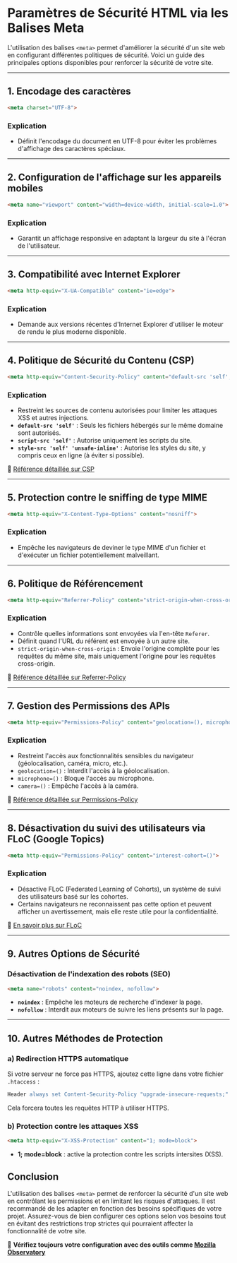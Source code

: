 # Paramètres de Sécurité HTML via les Balises Meta

L'utilisation des balises `<meta>` permet d'améliorer la sécurité d'un site web en configurant différentes politiques de sécurité. Voici un guide des principales options disponibles pour renforcer la sécurité de votre site.

---

## 1. Encodage des caractères

```html
<meta charset="UTF-8">
```

### Explication
- Définit l'encodage du document en UTF-8 pour éviter les problèmes d'affichage des caractères spéciaux.

---

## 2. Configuration de l'affichage sur les appareils mobiles

```html
<meta name="viewport" content="width=device-width, initial-scale=1.0">
```

### Explication
- Garantit un affichage responsive en adaptant la largeur du site à l'écran de l'utilisateur.

---

## 3. Compatibilité avec Internet Explorer

```html
<meta http-equiv="X-UA-Compatible" content="ie=edge">
```

### Explication
- Demande aux versions récentes d'Internet Explorer d'utiliser le moteur de rendu le plus moderne disponible.

---

## 4. Politique de Sécurité du Contenu (CSP)

```html
<meta http-equiv="Content-Security-Policy" content="default-src 'self'; script-src 'self'; style-src 'self' 'unsafe-inline';">
```

### Explication
- Restreint les sources de contenu autorisées pour limiter les attaques XSS et autres injections.
- **`default-src 'self'`** : Seuls les fichiers hébergés sur le même domaine sont autorisés.
- **`script-src 'self'`** : Autorise uniquement les scripts du site.
- **`style-src 'self' 'unsafe-inline'`** : Autorise les styles du site, y compris ceux en ligne (à éviter si possible).

🔹 [Référence détaillée sur CSP](https://developer.mozilla.org/fr/docs/Web/HTTP/CSP)

---

## 5. Protection contre le sniffing de type MIME

```html
<meta http-equiv="X-Content-Type-Options" content="nosniff">
```

### Explication
- Empêche les navigateurs de deviner le type MIME d'un fichier et d'exécuter un fichier potentiellement malveillant.

---

## 6. Politique de Référencement

```html
<meta http-equiv="Referrer-Policy" content="strict-origin-when-cross-origin">
```

### Explication
- Contrôle quelles informations sont envoyées via l'en-tête `Referer`.
- Définit quand l'URL du référent est envoyée à un autre site.
- `strict-origin-when-cross-origin` : Envoie l'origine complète pour les requêtes du même site, mais uniquement l'origine pour les requêtes cross-origin.

🔹 [Référence détaillée sur Referrer-Policy](https://developer.mozilla.org/fr/docs/Web/HTTP/Headers/Referrer-Policy)

---

## 7. Gestion des Permissions des APIs

```html
<meta http-equiv="Permissions-Policy" content="geolocation=(), microphone=(), camera=()">
```

### Explication
- Restreint l'accès aux fonctionnalités sensibles du navigateur (géolocalisation, caméra, micro, etc.).
- `geolocation=()` : Interdit l'accès à la géolocalisation.
- `microphone=()` : Bloque l'accès au microphone.
- `camera=()` : Empêche l'accès à la caméra.

🔹 [Référence détaillée sur Permissions-Policy](https://developer.mozilla.org/fr/docs/Web/HTTP/Permissions-Policy)

---

## 8. Désactivation du suivi des utilisateurs via FLoC (Google Topics)

```html
<meta http-equiv="Permissions-Policy" content="interest-cohort=()">
```

### Explication
- Désactive FLoC (Federated Learning of Cohorts), un système de suivi des utilisateurs basé sur les cohortes.
- Certains navigateurs ne reconnaissent pas cette option et peuvent afficher un avertissement, mais elle reste utile pour la confidentialité.

🔹 [En savoir plus sur FLoC](https://web.dev/floc/)

---

## 9. Autres Options de Sécurité

### Désactivation de l'indexation des robots (SEO)

```html
<meta name="robots" content="noindex, nofollow">
```

- **`noindex`** : Empêche les moteurs de recherche d'indexer la page.
- **`nofollow`** : Interdit aux moteurs de suivre les liens présents sur la page.

---

## 10. Autres Méthodes de Protection

### a) Redirection HTTPS automatique
Si votre serveur ne force pas HTTPS, ajoutez cette ligne dans votre fichier `.htaccess` :
```apache
Header always set Content-Security-Policy "upgrade-insecure-requests;"
```
Cela forcera toutes les requêtes HTTP à utiliser HTTPS.

### b) Protection contre les attaques XSS
```html
<meta http-equiv="X-XSS-Protection" content="1; mode=block">
```
- **1; mode=block** : active la protection contre les scripts intersites (XSS).

## Conclusion

L'utilisation des balises `<meta>` permet de renforcer la sécurité d'un site web en contrôlant les permissions et en limitant les risques d'attaques. Il est recommandé de les adapter en fonction des besoins spécifiques de votre projet. Assurez-vous de bien configurer ces options selon vos besoins tout en évitant des restrictions trop strictes qui pourraient affecter la fonctionnalité de votre site.

🔹 **Vérifiez toujours votre configuration avec des outils comme [Mozilla Observatory](https://observatory.mozilla.org/)**
